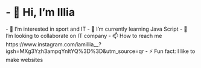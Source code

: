 <h1>- 👋 Hi, I’m Illia</h1>
- 👀 I’m interested in sport and IT
- 🌱 I’m currently learning Java Script
- 💞️ I’m looking to collaborate on IT company
- 📫 How to reach me    https://www.instagram.com/iamillia__?igsh=MXg3Yzh3ampqYnltYQ%3D%3D&utm_source=qr
- ⚡ Fun fact: I like to make websites

<!---
Illia1708/Illia1708 is a ✨ special ✨ repository because its `README.md` (this file) appears on your GitHub profile.
You can click the Preview link to take a look at your changes.
--->
